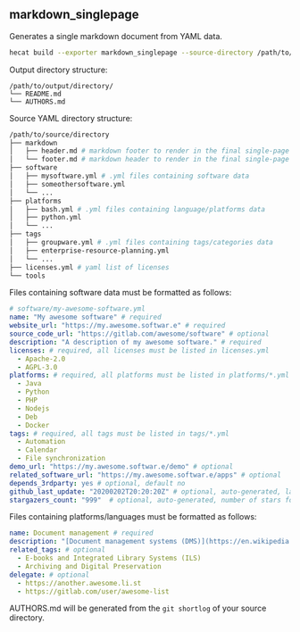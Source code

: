 ## markdown_singlepage

Generates a single markdown document from YAML data.

```bash
hecat build --exporter markdown_singlepage --source-directory /path/to/source/directory --output-directory /path/to/output/directory --output-file README.md --options=authors
```

Output directory structure:

```
/path/to/output/directory/
└── README.md
└── AUTHORS.md
```

Source YAML directory structure:

```bash
/path/to/source/directory
├── markdown
│   ├── header.md # markdown footer to render in the final single-page document
│   └── footer.md # markdown header to render in the final single-page document
├── software
│   ├── mysoftware.yml # .yml files containing software data
│   ├── someothersoftware.yml
│   └── ...
├── platforms
│   ├── bash.yml # .yml files containing language/platforms data
│   ├── python.yml
│   └── ...
├── tags
│   ├── groupware.yml # .yml files containing tags/categories data
│   ├── enterprise-resource-planning.yml
│   └── ...
├── licenses.yml # yaml list of licenses
└── tools
```

Files containing software data must be formatted as follows:

```yaml
# software/my-awesome-software.yml
name: "My awesome software" # required
website_url: "https://my.awesome.softwar.e" # required
source_code_url: "https://gitlab.com/awesome/software" # optional
description: "A description of my awesome software." # required
licenses: # required, all licenses must be listed in licenses.yml
  - Apache-2.0
  - AGPL-3.0
platforms: # required, all platforms must be listed in platforms/*.yml
  - Java
  - Python
  - PHP
  - Nodejs
  - Deb
  - Docker
tags: # required, all tags must be listed in tags/*.yml
  - Automation
  - Calendar
  - File synchronization
demo_url: "https://my.awesome.softwar.e/demo" # optional
related_software_url: "https://my.awesome.softwar.e/apps" # optional
depends_3rdparty: yes # optional, default no
github_last_update: "20200202T20:20:20Z" # optional, auto-generated, last update/commit date for github projects
stargazers_count: "999"  # optional, auto-generated, number of stars for github projects
```

Files containing platforms/languages must be formatted as follows:

```yaml
name: Document management # required
description: "[Document management systems (DMS)](https://en.wikipedia.org/wiki/Document_management_system) are used to receive, track, manage and store documents and reduce paper" # required, markdown
related_tags: # optional
  - E-books and Integrated Library Systems (ILS)
  - Archiving and Digital Preservation
delegate: # optional
  - https://another.awesome.li.st
  - https://gitlab.com/user/awesome-list
```

AUTHORS.md will be generated from the `git shortlog` of your source directory.
